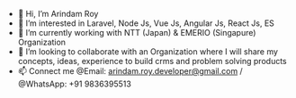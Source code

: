 - 👋 Hi, I’m Arindam Roy
- 👀 I’m interested in Laravel, Node Js, Vue Js, Angular Js, React Js, ES
- 🌱 I’m currently working with NTT (Japan) & EMERIO (Singapure) Organization
- 💞️ I’m looking to collaborate with an Organization where I will share my concepts, ideas, experience to build crms and problem solving products
- 📫 Connect me @Email: arindam.roy.developer@gmail.com / @WhatsApp: +91 9836395513

<!---
dev-arindam-roy/dev-arindam-roy is a ✨ special ✨ repository because its `README.md` (this file) appears on your GitHub profile.
You can click the Preview link to take a look at your changes.
--->
